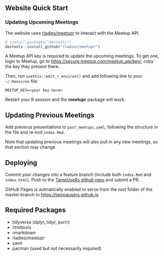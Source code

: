 ## Website Quick Start

### Updating Upcoming Meetings

The website uses [rladies/meetupr](https://github.com/rladies/meetupr) to interact with the Meetup API.

```r
# install.packages("devtools")
devtools::install_github("rladies/meetupr")
```

A Meetup API key is required to update the upcoming meetings.
To get one, login to Meetup, go to <https://secure.meetup.com/meetup_api/key/>, copy the key they present there.

Then, run `usethis::edit_r_environ()` and add following line to your `~/.Renviron` file:

```
MEETUP_KEY=<your key here>
```

Restart your R session and the **meetupr** package will work.

## Updating Previous Meetings

Add previous presentations to `past_meetups.yaml`, following the structure in the file and re-knit `index.Rmd`.

Note that updating previous meetings will also pull in any new meetings, so that section may change.

## Deploying

Commit your changes into a feature branch (include both `index.Rmd` and `index.html`). 
Push to the [TampUseRs github repo](https://github.com/TampaUseRs/TampaUseRs) and submit a PR.

GitHub Pages is autmatically enabled to serve from the root folder of the master branch to <https://tampausers.github.io>


## Required Packages

- tidyverse (dplyr, tidyr, purrr)
- htmltools
- rmarkdown
- rladies/meetupr
- yaml
- pacman (used but not necessarily required)